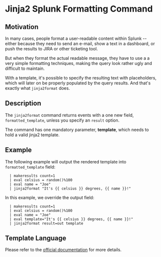 # Jinja2 Splunk Formatting Command

## Motivation

In many cases, people format a user-readable content within
Splunk -- either because they need to send an e-mail, show
a text in a dashboard, or push the results to JIRA or other
ticketing tool.

But when they format the actual readable message, they have
to use a a very simple formatting techniques, making the 
query look rather ugly and difficult to maintain.

With a template, it's possible to specify the resulting
text with placeholders, which will later on be properly
populated by the query results. And that's exactly
what `jinja2format` does.

## Description

The `jinja2format` command returns events with a one new field,
`formatted_template`, unless you specify an `result` option.

The command has one mandatory parameter, **template**, which needs
to hold a valid jinja2 template.

## Example

The following example will output the rendered template into
`formatted_template` field:

```text
  | makeresults count=1 
  | eval celsius = random()%100 
  | eval name = "Joe" 
  | jinja2format "It's {{ celsius }} degrees, {{ name }}!"
```

In this example, we override the output field:

```text
  | makeresults count=1
  | eval celsius = random()%100 
  | eval name = "Joe" 
  | eval template="It's {{ celsius }} degrees, {{ name }}!"
  | jinja2format result=out template
```

## Template Language

Please refer to the [official
documentation](https://jinja.palletsprojects.com/en/latest/templates/) for more
details.

